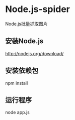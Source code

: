 # Node.js-spider
Node.js批量抓取图片
## 安装Node.js
http://nodejs.org/download/
## 安装依赖包
npm install
## 运行程序
node app.js


